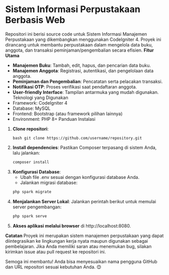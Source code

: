 # Sistem Informasi Perpustakaan Berbasis Web
Repositori ini berisi source code untuk Sistem Informasi Manajemen Perpustakaan yang dikembangkan menggunakan CodeIgniter 4. Proyek ini dirancang untuk membantu perpustakaan dalam mengelola data buku, anggota, dan transaksi peminjaman/pengembalian secara efisien.
**Fitur Utama**
* **Manajemen Buku**: Tambah, edit, hapus, dan pencarian data buku.
* **Manajemen Anggota**: Registrasi, autentikasi, dan pengelolaan data anggota.
* **Peminjaman dan Pengembalian**: Pencatatan serta pelacakan transaksi.
* **Notifikasi OTP**: Proses verifikasi saat pendaftaran anggota.
* **User-friendly Interface**: Tampilan antarmuka yang mudah digunakan.
Teknologi yang Digunakan
* Framework: CodeIgniter 4
* Database: MySQL
* Frontend: Bootstrap (atau framework pilihan lainnya)
* Environment: PHP 8+
Panduan Instalasi
1. **Clone repositori**:
    ```
    bash git clone https://github.com/username/repository.git
    ```
2. **Install dependencies**: Pastikan Composer terpasang di sistem Anda, lalu jalankan: 
   ```bash
   composer install
   ```
3. **Konfigurasi Database**:
    * Ubah file .env sesuai dengan konfigurasi database Anda.
    * Jalankan migrasi database:
   ```bash 
   php spark migrate
   ```
4. **Menjalankan Server Lokal**: Jalankan perintah berikut untuk memulai server pengembangan:
   ```bash 
   php spark serve
   ```
6. **Akses aplikasi melalui browser** di http://localhost:8080.
   
**Catatan**
Proyek ini merupakan sistem manajemen perpustakaan yang dapat diintegrasikan ke lingkungan kerja nyata maupun digunakan sebagai pembelajaran. Jika Anda memiliki saran atau menemukan bug, silakan kirimkan issue atau pull request ke repositori ini.


Semoga ini membantu! Anda bisa menyesuaikan nama pengguna GitHub dan URL repositori sesuai kebutuhan Anda. 😊
